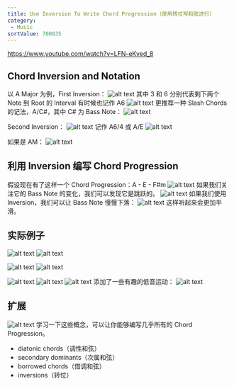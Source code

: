 ```yaml
---
title: Use Inversion To Write Chord Progression（使用转位写和弦进行）
category:
 - Music
sortValue: 700035
---
```


https://www.youtube.com/watch?v=LFN-eKved_8

## Chord Inversion and Notation

以 A Major 为例，First Inversion：
![alt text](image.png)
其中 3 和 6 分别代表剩下两个 Note 到 Root 的 Interval
有时候也记作 A6
![alt text](image-1.png)
更推荐一种 Slash Chords 的记法，A/C#，其中 C# 为 Bass Note：
![alt text](image-2.png)

Second Inversion：
![alt text](image-3.png)
记作 A6/4 或 A/E
![alt text](image-4.png)

如果是 AM：
![alt text](image-5.png)

## 利用 Inversion 编写 Chord Progression

假设现在有了这样一个 Chord Progression：A - E - F#m
![alt text](image-6.png)
如果我们关注它的 Bass Note 的变化，我们可以发现它是跳跃的。
![alt text](image-7.png)
如果我们使用 Inversion，我们可以让 Bass Note 慢慢下落：
![alt text](image-8.png)
这样听起来会更加平滑。

## 实际例子

![alt text](image-11.png)
![alt text](image-10.png)

![alt text](image-12.png)
![alt text](image-13.png)

![alt text](image-14.png)
![alt text](image-15.png)
![alt text](image-16.png)
添加了一些有趣的低音运动：
![alt text](image-17.png)

## 扩展

![alt text](image-9.png)
学习一下这些概念，可以让你能够编写几乎所有的 Chord Progression。

- diatonic chords（调性和弦）
- secondary dominants（次属和弦）
- borrowed chords（借调和弦）
- inversions（转位）
